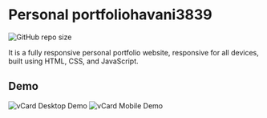 #  Personal portfoliohavani3839

![GitHub repo size](https://img.shields.io/github/repo-size/B/vcard-personal-portfolio)

It is a fully responsive personal portfolio website, responsive for all devices, built using HTML, CSS, and JavaScript.

## Demo

![vCard Desktop Demo](c:\Users\BHAVA\OneDrive\Desktop\portfolio\personal-portfolio\website-demo-image\demo.jpg "Desktop Demo")
![vCard Mobile Demo](./website-demo-image/mobile.png "Mobile Demo")

